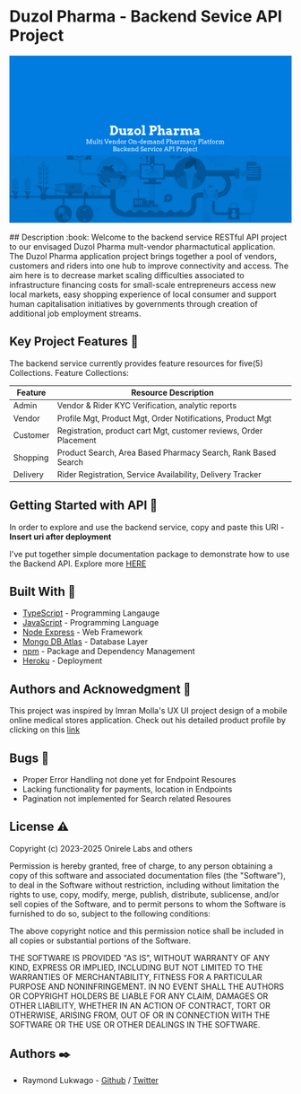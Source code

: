 # Duzol Pharma - Backend Sevice API Project
<p align="center">
    <img src="images/Duzol_Product_Cover.png" alt="EmailScrapper"/>
</p>
## Description :book:
Welcome to the backend service RESTful API project to our envisaged Duzol Pharma mult-vendor pharmactutical application.
The Duzol Pharma application project brings together a pool of vendors, customers and riders into one hub to improve connectivity and access. The aim here is to decrease market scaling difficulties associated to infrastructure financing costs for small-scale entrepreneurs access new local markets, easy shopping experience of local consumer and support human capitalisation initiatives by governments through creation of additional job employment streams.

## Key Project Features :couple:
The backend service currently provides feature resources for five(5) Collections.
Feature Collections:

| Feature  | Resource Description                                               |
| -------- | ------------------------------------------------------------------ |
| Admin    | Vendor & Rider KYC Verification, analytic reports                  |
| Vendor   | Profile Mgt, Product Mgt, Order Notifications, Product Mgt         |
| Customer | Registration, product cart Mgt, customer reviews, Order Placement  |
| Shopping | Product Search, Area Based Pharmacy Search, Rank Based Search      |
| Delivery | Rider Registration, Service Availability, Delivery Tracker         |

## Getting Started with API :open_file_folder:
In order to explore and use the backend service, copy and paste this URI - **Insert uri after deployment**

I've put together simple documentation package to demonstrate how to use the Backend API. Explore more [HERE]()

## Built With :email:
- [TypeScript](https://www.typescriptlang.org/docs/) - Programming Langauge
- [JavaScript](https://javascript.info/) - Programming Language
- [Node Express](https://expressjs.com/) - Web Framework
- [Mongo DB Atlas](https://www.mongodb.com/atlas/database) - Database Layer
- [npm](https://www.npmjs.com/) - Package and Dependency Management
- [Heroku](https://www.heroku.com/) - Deployment

## Authors and Acknowedgment :school:
This project was inspired by Imran Molla's UX UI project design of a mobile online medical stores application.
Check out his detailed product profile by clicking on this [link](https://dribbble.com/Imran_Molla)

## Bugs :bug:
- Proper Error Handling not done yet for Endpoint Resoures
- Lacking functionality for payments, location in Endpoints
- Pagination not implemented for Search related Resoures

## License :warning:
Copyright (c) 2023-2025 Onirele Labs and others

Permission is hereby granted, free of charge, to any person obtaining
a copy of this software and associated documentation files (the
"Software"), to deal in the Software without restriction, including
without limitation the rights to use, copy, modify, merge, publish,
distribute, sublicense, and/or sell copies of the Software, and to
permit persons to whom the Software is furnished to do so, subject to
the following conditions:

The above copyright notice and this permission notice shall be
included in all copies or substantial portions of the Software.

THE SOFTWARE IS PROVIDED "AS IS", WITHOUT WARRANTY OF ANY KIND,
EXPRESS OR IMPLIED, INCLUDING BUT NOT LIMITED TO THE WARRANTIES OF
MERCHANTABILITY, FITNESS FOR A PARTICULAR PURPOSE AND
NONINFRINGEMENT. IN NO EVENT SHALL THE AUTHORS OR COPYRIGHT HOLDERS BE
LIABLE FOR ANY CLAIM, DAMAGES OR OTHER LIABILITY, WHETHER IN AN ACTION
OF CONTRACT, TORT OR OTHERWISE, ARISING FROM, OUT OF OR IN CONNECTION
WITH THE SOFTWARE OR THE USE OR OTHER DEALINGS IN THE SOFTWARE.

## Authors :black_nib:
- Raymond Lukwago - [Github](https://github.com/lukwagoraymond) / [Twitter](https://twitter.com/lukwagoraymond)  
